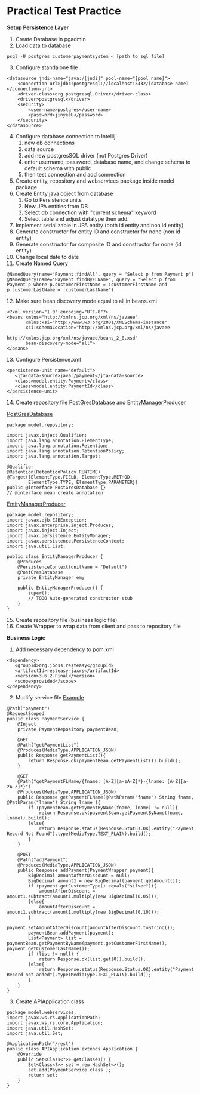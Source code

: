 # Practical Test Practice
**Setup Persistence Layer**
1. Create Database in pgadmin
2. Load data to database
```
psql -U postgres customerpaymentsystem < [path to sql file]
```
3. Configure standalone file
```
<datasource jndi-name="java:/[jndi]" pool-name="[pool name]">
    <connection-url>jdbc:postgresql://localhost:5432/[database name]</connection-url>
    <driver-class>org.postgresql.Driver</driver-class>
    <driver>postgresql</driver>
    <security>
        <user-name>postgres</user-name>
        <password>jinyeeU</password>
    </security>
</datasource>
```
4. Configure database connection to Intellij
    1. new db connections
    2. data source
    3. add new postgresSQL driver (not Postgres Driver)
    4. enter username, password, database name, and change schema to default schema with public
    5. then test connection and add connection
5. Create entity, repository and webservices package inside model package
6. Create Entity java object from database
   1. Go to Persistence units
   2. New JPA entities from DB
   3. Select db connection with "current schema" keyword
   4. Select table and adjust datatype then add.
7. Implement serializable in JPA entity (both id entity and non id entity)
8. Generate constructor for entity ID and constructor for none (non id entity)
9. Generate constructor for composite ID and constructor for none (id entity)
10. Change local date to date
11. Create Named Query
```
@NamedQuery(name="Payment.findAll", query = "Select p from Payment p")
@NamedQuery(name="Payment.findByFLName", query = "Select p from Payment p where p.customerFirstName = :customerFirstName and p.customerLastName = :customerLastName")
```
12. Make sure bean discovery mode equal to all in beans.xml
```
<?xml version="1.0" encoding="UTF-8"?>
<beans xmlns="http://xmlns.jcp.org/xml/ns/javaee"
       xmlns:xsi="http://www.w3.org/2001/XMLSchema-instance"
       xsi:schemaLocation="http://xmlns.jcp.org/xml/ns/javaee
                      http://xmlns.jcp.org/xml/ns/javaee/beans_2_0.xsd"
       bean-discovery-mode="all">
</beans>
```
13. Configure Persistence.xml
```
<persistence-unit name="default">
   <jta-data-source>java:/payment</jta-data-source>
   <class>model.entity.Payment</class>
   <class>model.entity.PaymentId</class>
</persistence-unit>
```
14. Create repository file <ins>PostGresDatabase</ins> and <ins>EntityManagerProducer</ins>

<ins>PostGresDatabase</ins>
```
package model.repository;

import javax.inject.Qualifier;
import java.lang.annotation.ElementType;
import java.lang.annotation.Retention;
import java.lang.annotation.RetentionPolicy;
import java.lang.annotation.Target;

@Qualifier
@Retention(RetentionPolicy.RUNTIME)
@Target({ElementType.FIELD, ElementType.METHOD,
        ElementType.TYPE, ElementType.PARAMETER})
public @interface PostGresDatabase {}
// @interface mean create annotation
```
<ins>EntityManagerProducer</ins>
```
package model.repository;
import javax.ejb.EJBException;
import javax.enterprise.inject.Produces;
import javax.inject.Inject;
import javax.persistence.EntityManager;
import javax.persistence.PersistenceContext;
import java.util.List;

public class EntityManagerProducer {
    @Produces
    @PersistenceContext(unitName = "Default")
    @PostGresDatabase
    private EntityManager em;

    public EntityManagerProducer() {
        super();
        // TODO Auto-generated constructor stub
    }
}
```
15. Create repository file (business logic file)
16. Create Wrapper to wrap data from client and pass to repository file

**Business Logic**
1. Add necessary dependency to pom.xml
```
<dependency>
   <groupId>org.jboss.resteasy</groupId>
   <artifactId>resteasy-jaxrs</artifactId>
   <version>3.6.2.Final</version>
   <scope>provided</scope>
</dependency>
```
2. Modify service file
<ins>Example</ins>
```
@Path("payment")
@RequestScoped
public class PaymentService {
    @Inject
    private PaymentRepository paymentBean;

    @GET
    @Path("getPaymentList")
    @Produces(MediaType.APPLICATION_JSON)
    public Response getPaymentList(){
        return Response.ok(paymentBean.getPaymentList()).build();
    }

    @GET
    @Path("getPaymentFLName/{fname: [A-Z][a-zA-Z]*}-{lname: [A-Z][a-zA-Z]*}")
    @Produces(MediaType.APPLICATION_JSON)
    public Response getPaymentFLName(@PathParam("fname") String fname, @PathParam("lname") String lname ){
        if (paymentBean.getPaymentByName(fname, lname) != null){
            return Response.ok(paymentBean.getPaymentByName(fname, lname)).build();
        }else{
            return Response.status(Response.Status.OK).entity("Payment Record Not Found").type(MediaType.TEXT_PLAIN).build();
        }
    }

    @POST
    @Path("addPayment")
    @Produces(MediaType.APPLICATION_JSON)
    public Response addPayment(PaymentWrapper payment){
        BigDecimal amountAfterDiscount = null;
        BigDecimal amount1 = new BigDecimal(payment.getAmount());
        if (payment.getCustomerType().equals("silver")){
            amountAfterDiscount = amount1.subtract(amount1.multiply(new BigDecimal(0.05)));
        }else{
            amountAfterDiscount = amount1.subtract(amount1.multiply(new BigDecimal(0.10)));
        }
        payment.setAmountAfterDiscount(amountAfterDiscount.toString());
        paymentBean.addPayment(payment);
        List<Payment> list = paymentBean.getPaymentByName(payment.getCustomerFirstName(), payment.getCustomerLastName());
        if (list != null) {
            return Response.ok(list.get(0)).build();
        }else{
            return Response.status(Response.Status.OK).entity("Payment Record not added").type(MediaType.TEXT_PLAIN).build();
        }
    }
}
```
3. Create APIApplication class
```
package model.webservices;
import javax.ws.rs.ApplicationPath;
import javax.ws.rs.core.Application;
import java.util.HashSet;
import java.util.Set;

@ApplicationPath("/rest")
public class APIApplication extends Application {
    @Override
    public Set<Class<?>> getClasses() {
        Set<Class<?>> set = new HashSet<>();
        set.add(PaymentService.class );
        return set;
    }
}
```
